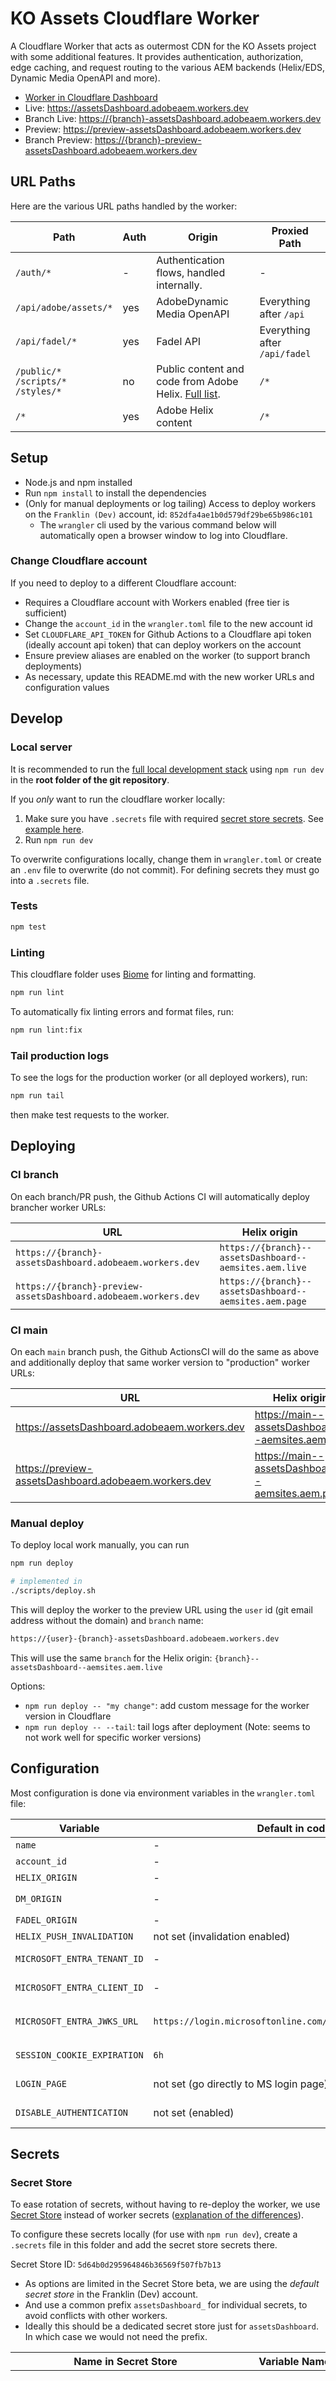 # KO Assets Cloudflare Worker

A Cloudflare Worker that acts as outermost CDN for the KO Assets project with some additional features. It provides authentication, authorization, edge caching, and request routing to the various AEM backends (Helix/EDS, Dynamic Media OpenAPI and more).

- [Worker in Cloudflare Dashboard](https://dash.cloudflare.com/852dfa4ae1b0d579df29be65b986c101/workers/services/view/assetsDashboard/production/metrics)
- Live: https://assetsDashboard.adobeaem.workers.dev
- Branch Live: <https://{branch}-assetsDashboard.adobeaem.workers.dev>
- Preview: https://preview-assetsDashboard.adobeaem.workers.dev
- Branch Preview: <https://{branch}-preview-assetsDashboard.adobeaem.workers.dev>

## URL Paths

Here are the various URL paths handled by the worker:

| Path | Auth | Origin | Proxied Path |
|------|------|--------|--------------|
| `/auth/*` | - | Authentication flows, handled internally. | - |
| `/api/adobe/assets/*` | yes | AdobeDynamic Media OpenAPI | Everything after `/api` |
| `/api/fadel/*` | yes | Fadel API | Everything after `/api/fadel` |
| `/public/*`<br>`/scripts/*`<br>`/styles/*` | no | Public content and code from Adobe Helix. [Full list](src/index.js#L44). | `/*` |
| `/*` | yes | Adobe Helix content | `/*` |


## Setup

- Node.js and npm installed
- Run `npm install` to install the dependencies
- (Only for manual deployments or log tailing) Access to deploy workers on the `Franklin (Dev)` account, id: `852dfa4ae1b0d579df29be65b986c101`
  - The `wrangler` cli used by the various command below will automatically open a browser window to log into Cloudflare.

### Change Cloudflare account

If you need to deploy to a different Cloudflare account:

- Requires a Cloudflare account with Workers enabled (free tier is sufficient)
- Change the `account_id` in the `wrangler.toml` file to the new account id
- Set `CLOUDFLARE_API_TOKEN` for Github Actions to a Cloudflare api token (ideally account api token) that can deploy workers on the account
- Ensure preview aliases are enabled on the worker (to support branch deployments)
- As necessary, update this README.md with the new worker URLs and configuration values


## Develop

### Local server

It is recommended to run the [full local development stack](../README.md#local-development) using `npm run dev` in the **root folder of the git repository**.

If you _only_ want to run the cloudflare worker locally:

1. Make sure you have `.secrets` file with required [secret store secrets](#secret-store). See [example here](../README.md#local-development).
2. Run `npm run dev`

To overwrite configurations locally, change them in `wrangler.toml` or create an `.env` file to overwrite (do not commit).
For defining secrets they must go into a `.secrets` file.

### Tests

```bash
npm test
```

### Linting

This cloudflare folder uses [Biome](https://biomejs.dev/) for linting and formatting.

```bash
npm run lint
```

To automatically fix linting errors and format files, run:

```bash
npm run lint:fix
```

### Tail production logs

To see the logs for the production worker (or all deployed workers), run:

```bash
npm run tail
```

then make test requests to the worker.


## Deploying

### CI branch

On each branch/PR push, the Github Actions CI will automatically deploy brancher worker URLs:

| URL | Helix origin |
|-----|--------------|
| `https://{branch}-assetsDashboard.adobeaem.workers.dev` | `https://{branch}--assetsDashboard--aemsites.aem.live` |
| `https://{branch}-preview-assetsDashboard.adobeaem.workers.dev` | `https://{branch}--assetsDashboard--aemsites.aem.page` |


### CI main

On each `main` branch push, the Github ActionsCI will do the same as above and additionally deploy that same worker version to "production" worker URLs:


| URL | Helix origin |
|-----|--------------|
| https://assetsDashboard.adobeaem.workers.dev | https://main--assetsDashboard--aemsites.aem.live |
| https://preview-assetsDashboard.adobeaem.workers.dev | https://main--assetsDashboard--aemsites.aem.page |

### Manual deploy

To deploy local work manually, you can run

```bash
npm run deploy

# implemented in
./scripts/deploy.sh
```

This will deploy the worker to the preview URL using the `user` id (git email address without the domain) and `branch` name:

```bash
https://{user}-{branch}-assetsDashboard.adobeaem.workers.dev
```

This will use the same `branch` for the Helix origin: `{branch}--assetsDashboard--aemsites.aem.live`

Options:

- `npm run deploy -- "my change"`: add custom message for the worker version in Cloudflare
- `npm run deploy -- --tail`: tail logs after deployment (Note: seems to not work well for specific worker versions)


## Configuration

Most configuration is done via environment variables in the `wrangler.toml` file:

| Variable | Default in code | Description |
|----------|---------|-------------|
| `name` | - | Cloudflare worker name |
| `account_id` | - | Cloudflare account ID |
| `HELIX_ORIGIN` | - | AEM EDS origin server such as `https://*.aem.live` |
| `DM_ORIGIN` | - | AEM Content Hub/Dynamic Media environment URL such as `https://delivery-*.adobeaemcloud.com` |
| `FADEL_ORIGIN` | - | Fadel environment URL such as `https://test.fadelarc.net` |
| `HELIX_PUSH_INVALIDATION` | not set (invalidation enabled) | If set to `disabled`, disable push invalidation to the AEN EDS origin server. |
| `MICROSOFT_ENTRA_TENANT_ID` | - | Directory (tenant) ID from the app registration in [Microsoft Entra admin center](http://entra.microsoft.com). |
| `MICROSOFT_ENTRA_CLIENT_ID` | - | Application (client) ID from the app registration in [Microsoft Entra admin center](http://entra.microsoft.com). |
| `MICROSOFT_ENTRA_JWKS_URL` | `https://login.microsoftonline.com/common/discovery/keys` | The Microsoft Entra ID public keys URL. Get this from `https://login.microsoftonline.com/{MICROSOFT_ENTRA_TENANT_ID}/.well-known/openid-configuration` and json field `jwks_uri` |
| `SESSION_COOKIE_EXPIRATION` | `6h` | The expiration time for the session cookie. Example: `1h` for 1 hour, or `10m` for 10 minutes. [Format documentation](https://github.com/panva/jose/blob/main/docs/jwt/sign/classes/SignJWT.md#setexpirationtime) |
| `LOGIN_PAGE` | not set (go directly to MS login page) | The page to redirect to if the user is not authenticated. If not set, this will automatically go to the Microsoft login page. |
| `DISABLE_AUTHENTICATION` | not set (enabled) | If set to `true`, disable authentication entirely. WARNING: be careful with this! |

## Secrets

### Secret Store

To ease rotation of secrets, without having to re-deploy the worker, we use [Secret Store](https://developers.cloudflare.com/secrets-store/) instead of worker secrets ([explanation of the differences](https://github.com/cloudflare/workers-sdk/issues/10585#issuecomment-3271987962)).

To configure these secrets locally (for use with `npm run dev`), create a `.secrets` file in this folder and add the secret store secrets there.

Secret Store ID: `5d64b0d295964846b36569f507fb7b13`

* As options are limited in the Secret Store beta, we are using the _default secret store_ in the Franklin (Dev) account.
* And use a common prefix `assetsDashboard_` for individual secrets, to avoid conflicts with other workers.
* Ideally this should be a dedicated secret store just for `assetsDashboard`. In which case we would not need the prefix.

| Name in Secret Store | Variable Name in Code | Description | Rotation |
|----------------------|-----------------------|-------------|----------|
| `assetsDashboard_COOKIE_SECRET` | `COOKIE_SECRET` | Secret used to sign the session cookie. Must be a cryptographically secure random string of characters, base64 encoded, 32 bytes or more. | TODO: weekly? need to implement 2 secrets for rotation.<br><br>Manually rotate by generating new secretvalue using `openssl rand -base64 32` and updating secret store. Note: will currently immediately end all existing sessions. |
| `assetsDashboard_DM_CLIENT_ID` | `DM_CLIENT_ID` | Client ID for the DM IMS technical account used to access `DM_ORIGIN`. From [Adobe developer console](http://developer.adobe.com/console) project with access to the right delivery environment and DM API access. | Only changed if the DM IMS technical account is changed, e.g. new developer console project. |
| `assetsDashboard_DM_CLIENT_SECRET` | `DM_CLIENT_SECRET` | Client secret for the DM IMS technical account used to access `DM_ORIGIN`. From [Adobe developer console](http://developer.adobe.com/console) project with access to the right delivery environment and DM API access. | Manually rotate in [Adobe developer console](http://developer.adobe.com/console) and then update in secret store. |
| `assetsDashboard_HELIX_ORIGIN_AUTHENTICATION` | `HELIX_ORIGIN_AUTHENTICATION` | AEM EDS authentication token. **NOT ENABLED YET.** | TODO: possible using Helix admin APIs? |
| `assetsDashboard_FADEL_USER` | `FADEL_USER` | Fadel API username/email. | Only if user is changed in Fadel. |
| `assetsDashboard_FADEL_PASSWORD` | `FADEL_PASSWORD` | Fadel API password. | Manually rotate in Fadel and then update in secret store. |


### CI secrets

These secrets need to be configured in the CI (Github Actions) and are used for deployment and secret rotation workflows.

| Variable | Description |
|----------|-------------|
| `CLOUDFLARE_API_TOKEN` | Cloudflare API token used to deploy workers and rotate secrets via [Github Actions](../.github/workflows/). |
| `DM_CLIENT_ID` | Client ID for the DM IMS technical account used to access `DM_ORIGIN`.  From [Adobe developer console](http://developer.adobe.com/console) project with access to the right delivery environment and DM API access. |
| `DM_CLIENT_SECRET` | Client secret for the DM IMS technical account used to access `DM_ORIGIN`.  From [Adobe developer console](http://developer.adobe.com/console) project with access to the right delivery environment and DM API access. |


### CI variables

These variables need to be configured in the Github actions variables on the repository:

| Variable | Description |
|----------|-------------|
| `CLOUDFLARE_SECRET_STORE_ID` | Cloudflare [secret store](#secret-store) ID which holds the secrets. |

## Cloudflare KV namespaces

This worker uses the following [Cloudflare KV](https://developers.cloudflare.com/kv/) namespaces:

| Namespace Name | Namespace ID | Binding | Description |
|----------------|--------------|---------|-------------|
| `assetsDashboard-auth-tokens` | `975809e56a7a425aa006e156671bbecf` | `env.AUTH_TOKENS` | Stores authentication tokens for various origins. |